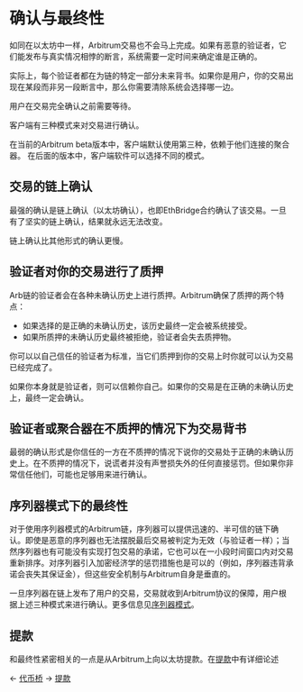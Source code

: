 # 确认与最终性


如同在以太坊中一样，Arbitrum交易也不会马上完成。如果有恶意的验证者，它们能发布与真实情况相悖的断言，系统需要一定时间来确定谁是正确的。

实际上，每个验证者都在为链的特定一部分未来背书。如果你是用户，你的交易出现在某段而非另一段断言中，那么你需要清除系统会选择哪一边。

用户在交易完全确认之前需要等待。

客户端有三种模式来对交易进行确认。

在当前的Arbitrum beta版本中，客户端默认使用第三种，依赖于他们连接的聚合器。
在后面的版本中，客户端软件可以选择不同的模式。

## 交易的链上确认
最强的确认是链上确认（以太坊确认），也即EthBridge合约确认了该交易。一旦有了坚实的链上确认，结果就永远无法改变。

链上确认比其他形式的确认更慢。

## 验证者对你的交易进行了质押
Arb链的验证者会在各种未确认历史上进行质押。Arbitrum确保了质押的两个特点：
* 如果选择的是正确的未确认历史，该历史最终一定会被系统接受。
* 如果所质押的未确认历史最终被拒绝，验证者会失去质押物。

你可以以自己信任的验证者为标准，当它们质押到你的交易上时你就可以认为交易已经完成了。

如果你本身就是验证者，则可以信赖你自己。如果你的交易是在正确的未确认历史上，最终一定会确认。

## 验证者或聚合器在不质押的情况下为交易背书
最弱的确认形式是你信任的一方在不质押的情况下说你的交易处于正确的未确认历史上。在不质押的情况下，说谎者并没有声誉损失外的任何直接惩罚。但如果你非常信任他们，可能也足够用来进行确认。

## 序列器模式下的最终性
对于使用序列器模式的Arbitrum链，序列器可以提供迅速的、半可信的链下确认。即使是恶意的序列器也无法摆脱最后交易被判定为无效（与验证者一样）；当然序列器也有可能没有实现打包交易的承诺，它也可以在一小段时间窗口内对交易重新排序。对序列器引入加密经济学的惩罚措施也是可以的（例如，序列器违背承诺会丧失其保证金），但这些安全机制与Arbitrum自身是垂直的。

一旦序列器在链上发布了用户的交易，交易就收到Arbitrum协议的保障，用户根据上述三种模式来进行确认。更多信息见[序列器模式](../深入理解协议/洞悉Arbitrum.md#序列器模式)。

## 提款
和最终性紧密相关的一点是从Arbitrum上向以太坊提款。在[提款](提款.md)中有详细论述


← [代币桥](代币桥.md) → [提款](提款.md)











